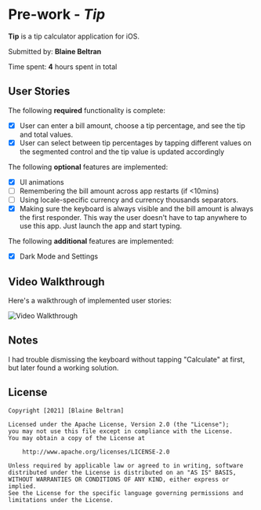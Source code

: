 # Pre-work - *Tip*

**Tip** is a tip calculator application for iOS.

Submitted by: **Blaine Beltran**

Time spent: **4** hours spent in total

## User Stories

The following **required** functionality is complete:

- [x] User can enter a bill amount, choose a tip percentage, and see the tip and total values.
- [x] User can select between tip percentages by tapping different values on the segmented control and the tip value is updated accordingly

The following **optional** features are implemented:

- [x] UI animations
- [ ] Remembering the bill amount across app restarts (if <10mins)
- [ ] Using locale-specific currency and currency thousands separators.
- [x] Making sure the keyboard is always visible and the bill amount is always the first responder. This way the user doesn't have to tap anywhere to use this app. Just launch the app and start typing.

The following **additional** features are implemented:

- [x] Dark Mode and Settings

## Video Walkthrough

Here's a walkthrough of implemented user stories:

<img src='https://user-images.githubusercontent.com/55524257/138774811-d68555f7-a771-4150-aac0-291e618604b1.mp4' title='Video Walkthrough' width='' alt='Video Walkthrough' />

## Notes

I had trouble dismissing the keyboard without tapping "Calculate" at first, but later found a working solution.

## License

    Copyright [2021] [Blaine Beltran]

    Licensed under the Apache License, Version 2.0 (the "License");
    you may not use this file except in compliance with the License.
    You may obtain a copy of the License at

        http://www.apache.org/licenses/LICENSE-2.0

    Unless required by applicable law or agreed to in writing, software
    distributed under the License is distributed on an "AS IS" BASIS,
    WITHOUT WARRANTIES OR CONDITIONS OF ANY KIND, either express or implied.
    See the License for the specific language governing permissions and
    limitations under the License.

